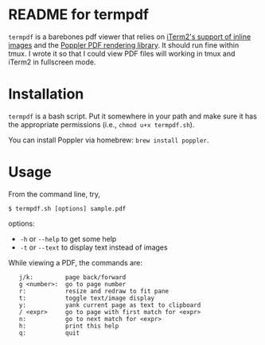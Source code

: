 # README for termpdf

`termpdf` is a barebones pdf viewer that relies on [iTerm2's support of inline
images][] and the [Poppler PDF rendering library][]. It should run fine within
tmux. I wrote it so that I could view PDF files will working in tmux and
iTerm2 in fullscreen mode.

# Installation

`termpdf` is a bash script. Put it somewhere in your path and make sure it has
the appropriate permissions (i.e., `chmod u+x termpdf.sh`).

You can install Poppler via homebrew: `brew install poppler`.

# Usage

From the command line, try,

`$ termpdf.sh [options] sample.pdf`

options: 

-   `-h` or `--help` to get some help
-   `-t` or `--text` to display text instead of images

While viewing a PDF, the commands are:

~~~
   j/k:         page back/forward
   g <number>:  go to page number
   r:           resize and redraw to fit pane
   t:           toggle text/image display
   y:           yank current page as text to clipboard
   / <expr>     go to page with first match for <expr>
   n:           go to next match for <expr>
   h:           print this help
   q:           quit
~~~



  [iTerm2's support of inline images]: https://iterm2.com/images.html
  [Poppler PDF rendering library]: http://poppler.freedesktop.org/
